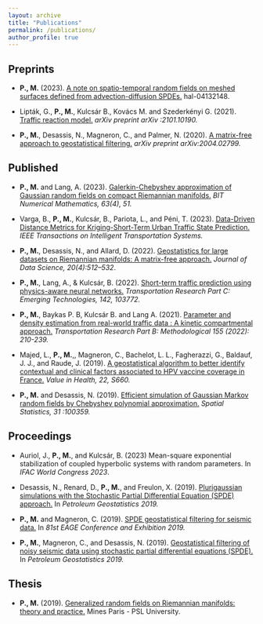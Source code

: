 ```yaml
---
layout: archive
title: "Publications"
permalink: /publications/
author_profile: true
---
```


Preprints
----

* **P., M.** (2023). [A note on spatio-temporal random fields on meshed surfaces defined from
advection-diffusion SPDEs.](../../files/strf.pdf) hal-04132148.

* Lipták, G., **P., M.**, Kulcsár B., Kovács M. and Szederkényi G. (2021). [Traffic reaction model.](https://arxiv.org/abs/2101.10190) *arXiv preprint arXiv :2101.10190.*

* **P., M.**, Desassis, N., Magneron, C., and Palmer, N. (2020). [A matrix-free approach to geostatistical filtering.](https://arxiv.org/abs/2004.02799) *arXiv preprint arXiv:2004.02799.*



Published
----

* **P., M.** and Lang, A. (2023). [Galerkin-Chebyshev approximation of Gaussian random fields on compact Riemannian manifolds.](https://link.springer.com/article/10.1007/s10543-023-00986-8) *BIT Numerical Mathematics, 63(4), 51.*

* Varga, B., **P., M.**, Kulcsár, B., Pariota, L., and Péni, T. (2023). [Data-Driven Distance Metrics for Kriging-Short-Term Urban Traffic State Prediction.](https://ieeexplore.ieee.org/abstract/document/10070380) *IEEE Transactions on Intelligent Transportation Systems.*
	
* **P., M.**, Desassis, N., and Allard, D. (2022). [Geostatistics for large datasets on Riemannian manifolds: A matrix-free approach.](https://jds-online.org/journal/JDS/article/1306/info) *Journal of Data Science, 20(4):512–532*.
	
* **P., M.**, Lang, A., & Kulcsár, B. (2022). [Short-term traffic prediction using physics-aware neural networks.](https://www.sciencedirect.com/science/article/pii/S0968090X22002030) *Transportation Research Part C: Emerging Technologies, 142, 103772.*

* **P., M.**, Baykas P. B, Kulcsár B. and Lang A. (2021). [Parameter and density estimation from real-world traffic data : A kinetic compartmental approach.](https://www.sciencedirect.com/science/article/pii/S0191261521002101) *Transportation Research Part B: Methodological 155 (2022): 210-239.*

* Majed, L., **P., M.**,, Magneron, C., Bachelot, L. L., Fagherazzi, G., Baldauf, J. J., and Raude, J. (2019). [A geostatistical algorithm to better identify contextual and clinical factors associated to HPV vaccine coverage in France.](https://www.valueinhealthjournal.com/article/S1098-3015(19)33752-0/fulltext) *Value in Health, 22, S660.*	

* **P., M.** and Desassis, N. (2019). [Efficient simulation of Gaussian Markov random fields by Chebyshev polynomial approximation.](https://www.sciencedirect.com/science/article/abs/pii/S2211675318302537) *Spatial Statistics, 31 :100359.*



Proceedings
----
* Auriol, J., **P., M.**, and Kulcsár, B. (2023) Mean-square exponential stabilization of coupled hyperbolic systems with random parameters. In *IFAC World Congress 2023*.

* Desassis, N., Renard, D., **P., M.**, and Freulon, X. (2019). [Plurigaussian simulations with the Stochastic Partial Differential Equation (SPDE) approach.](https://www.earthdoc.org/content/papers/10.3997/2214-4609.201902174) In *Petroleum Geostatistics 2019.*

* **P., M.** and Magneron, C. (2019). [SPDE geostatistical filtering for seismic data.](https://www.earthdoc.org/content/papers/10.3997/2214-4609.201900848) In *81st EAGE Conference and Exhibition 2019.*

* **P., M.**, Magneron, C., and Desassis, N. (2019). [Geostatistical filtering of noisy seismic data using stochastic partial differential equations (SPDE).](https://www.earthdoc.org/content/papers/10.3997/2214-4609.201902264) In *Petroleum Geostatistics 2019.*



Thesis
----
* **P., M.** (2019). [Generalized random fields on Riemannian manifolds: theory and practice.](https://pastel.archives-ouvertes.fr/tel-02499376/#) Mines Paris - PSL University.




